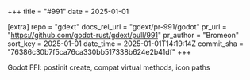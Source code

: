 +++
title = "#991"
date = 2025-01-01

[extra]
repo = "gdext"
docs_rel_url = "gdext/pr-991/godot"
pr_url = "https://github.com/godot-rust/gdext/pull/991"
pr_author = "Bromeon"
sort_key = 2025-01-01
date_time = 2025-01-01T14:19:14Z
commit_sha = "76386c30b7f5ca76ca330bb517338b624e2b41df"
+++

Godot FFI: postinit create, compat virtual methods, icon paths
